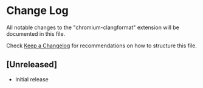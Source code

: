 # Change Log

All notable changes to the "chromium-clangformat" extension will be documented in this file.

Check [Keep a Changelog](http://keepachangelog.com/) for recommendations on how to structure this file.

## [Unreleased]

- Initial release